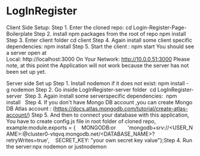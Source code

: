 # LogInRegister

Client Side Setup:
Step 1. Enter the cloned repo:
cd Login-Register-Page-Boilerplate
Step 2. install npm packages from the root of repo 
npm install 
Step 3. Enter client folder 
cd client
Step 4. Again install some client specific dependencies: 
npm install
Step 5. Start the client : 
npm start
You should see a server open at  
Local:                     http://localhost:3000
On Your Network:  http://10.0.0.51:3000
Please note, at this point the Application will not work because the server has not been set up yet.

Server side Set up
Step 1. Install nodemon if it does not exist:
npm install -g nodemon
Step 2. Go inside LogInRegister-server folder
 cd LogInRegister-server  Step 3. Again install some serverspecific dependencies: 
npm install  
Step 4. If you don't have Mongo DB account ,you can create Mongo DB Atlas account :
(https://docs.atlas.mongodb.com/tutorial/create-atlas-account/)
Step 5. And then to connect your database with this application, You have to create config.js file in root folder of cloned repo,
example:module.exports = {    MONGODB:or        'mongodb+srv://<USER_NAME>:<PASSWORD>@cluster0-vtqvq.mongodb.net/<DATABASE_NAME>?retryWrites=true',    SECRET_KEY: "your own secret key value"};Step 4. Run the server:npx nodemon or justnodemon
